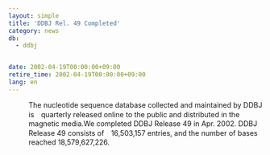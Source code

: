 ```yaml
---
layout: simple
title: 'DDBJ Rel. 49 Completed'
category: news
db:
  - ddbj


date: 2002-04-19T00:00:00+09:00
retire_time: 2002-04-19T00:00:00+09:00
lang: en
---
```


<dd>The nucleotide sequence database collected and maintained by DDBJ is　quarterly released online to the public and distributed in the magnetic media.We completed DDBJ Release 49 in Apr. 2002. DDBJ Release 49 consists of　16,503,157 entries, and the number of bases reached 18,579,627,226.</dd>
